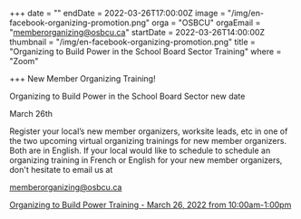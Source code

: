 +++
date = ""
endDate = 2022-03-26T17:00:00Z
image = "/img/en-facebook-organizing-promotion.png"
orga = "OSBCU"
orgaEmail = "memberorganizing@osbcu.ca"
startDate = 2022-03-26T14:00:00Z
thumbnail = "/img/en-facebook-organizing-promotion.png"
title = "Organizing to Build Power in the School Board Sector Training"
where = "Zoom"

+++
New Member Organizing Training!

Organizing to Build Power in the School Board Sector new date

March 26th 

Register your local’s new member organizers, worksite leads, etc in one of the two upcoming virtual organizing trainings for new member organizers. Both are in English. If your local would like to schedule to schedule an organizing training in French or English for your new member organizers, don't hesitate to email us at

memberorganizing@osbcu.ca

[Organizing to Build Power Training - March 26, 2022 from 10:00am-1:00pm](https://us02web.zoom.us/meeting/register/tZAlduigpj4jEtKrc5IVH_5UGB5sWMeEt2_r )